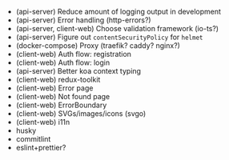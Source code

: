 - (api-server) Reduce amount of logging output in development
- (api-server) Error handling (http-errors?)
- (api-server, client-web) Choose validation framework (io-ts?)
- (api-server) Figure out `contentSecurityPolicy` for `helmet`
- (docker-compose) Proxy (traefik? caddy? nginx?)
- (client-web) Auth flow: registration
- (client-web) Auth flow: login
- (api-server) Better koa context typing
- (client-web) redux-toolkit
- (client-web) Error page
- (client-web) Not found page
- (client-web) ErrorBoundary
- (client-web) SVGs/images/icons (svgo)
- (client-web) i11n
- husky
- commitlint
- eslint+prettier?
